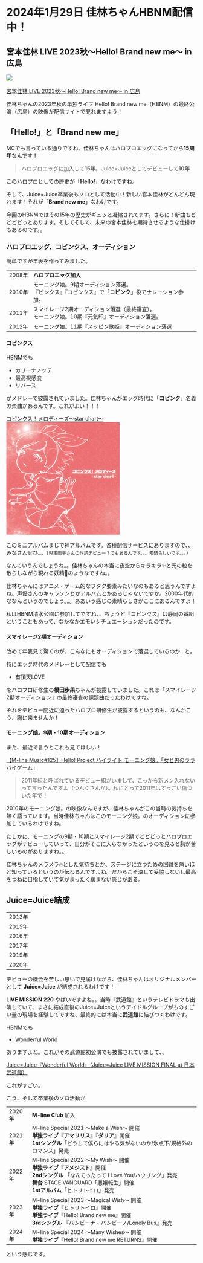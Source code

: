 # 2024年1月29日 佳林ちゃんHBNM配信中！

## 宮本佳林 LIVE 2023秋～Hello! Brand new me～ in 広島

![](https://www.up-fc.jp/helloproject-stream/images/Item/Item_dqPmgXmWpTWKSL3FwK9SDpq2M3f10VRLbB5kajedHDnVj7R4QgNfZY4wWqa0nEU4_1.jpg)

[宮本佳林 LIVE 2023秋～Hello! Brand new me～ in 広島](https://www.up-fc.jp/helloproject-stream/item_Detail.php?@DB_ID@=445)

佳林ちゃんの2023年秋の単独ライブ Hello! Brand new me（HBNM）の最終公演（広島）の映像が配信サイトで見れますよう！

## 「Hello!」と「Brand new me」

MCでも言っている通りですね、佳林ちゃんはハロプロエッグになってから**15周年**なんです！

> ハロプロエッグに加入して**15年**。Juice=Juiceとしてデビューして**10年**


このハロプロとしての歴史が「**Hello!**」なわけですね。

そして、Juice=Juice卒業後もソロとして活動中！新しい宮本佳林がどんどん現れます！それが「**Brand new me**」なわけです。

今回のHBNMではその15年の歴史がギュッと凝縮されてます。さらに！新曲もどどどどっとあります。そしてそして、未来の宮本佳林を期待させるような仕掛けもあるのです。。

### ハロプロエッグ、コピンクス、オーディション

簡単ですが年表を作ってみました。

|        |      |      
|--------|---------------- |
| 2008年 | **ハロプロエッグ加入** |
| 2010年 | モーニング娘。9期オーディション落選。<br>『ピンクス』『コピンクス』で「**コピンク**」役でナレーション参加。|
| 2011年 | スマイレージ2期オーディション落選（最終審査）。<br> モーニング娘。10期『元気印』オーディション落選。|
| 2012年 | モーニング娘。11期『スッピン歌姫』オーディション落選|

#### コピンクス

HBNMでも

* カリーナノッテ
* 最高視感度
* リバース

がメドレーで披露されていました。佳林ちゃんがエッグ時代に「**コピンク**」名義の楽曲があるんです。これがよい！！！

[コピンクス！メロディーズ〜star chart〜](http://www.up-front-create.com/jyoujyougundan/discography/detail/UFCW-1053)
![](../assets/img/20240129/52f45aba783355f2b624916ab4b827dc7557d433.jpg)

このミニアルバムまじで神アルバムです。各種配信サービスにありますので、、みなさんぜひ。。（<small>児玉雨子さんの作詞デビュー？でもあるんです。。。素晴らしいです。。。</small>）

なんていうんでしょうね。。佳林ちゃんの本当に夜空からキラキラ✨と光の粒を散らしながら現れる妖精🧚のようなですね。。

佳林ちゃんにはアニメ・ゲーム的なヲタク要素みたいなのもあると思うんですよね。声優さんのキャラソンとかアルバムとかあるじゃないですか。2000年代的ななんというのでしょう。。。ああいう感じの素晴らしさがここにあるんですよ！

私はHBNM清水公園に参加してですね、、ちょうど『コピンクス』は静岡の番組ということもあって、なかなかエモいシチュエーションだったのです。

#### スマイレージ2期オーディション

改めて年表見て驚くのが、こんなにもオーディションで落選しているのか…と。

特にエッグ時代のメドレーとして配信でも

* 有頂天LOVE

をハロプロ研修生の**橋田歩果**ちゃんが披露していました。これは「スマイレージ2期オーディション」の最終審査の課題曲だったわけですね。

それをデビュー間近に迫ったハロプロ研修生が披露するというのも、なんかこう、胸に来ませんか！

#### モーニング娘。9期・10期オーディション

また、最近で言うとこれも見てほしい！

[<i class="fa-lg fa-brands fa-youtube"></i>【M-line Music#125】Hello! Project ハイライト モーニング娘。「女と男のララバイゲーム」](https://www.youtube.com/watch?v=v8ax7vZ3Qc8&t=1068s)

> 2011年組と呼ばれているデビュー組がいまして、こっから新メン入れないって言ったんですよ（つんくさんが）。私にとって2011年はすっごい傷ついた年で！

2010年のモーニング娘。の映像なんですが、佳林ちゃんがこの当時の気持ちを熱く語っています。当時佳林ちゃんはこのモーニング娘。のオーディションに参加しているわけですね。

たしかに、モーニングの9期・10期とスマイレージ2期でどどどっとハロプロエッグがデビューしていって、自分がそこに入らなかったというのを見ると胸が苦しいものがありますね。。

佳林ちゃんのメラメラ🔥とした気持ちとか、ステージに立つための困難を痛いほど知っているというのが伝わるんですよね。だからこそ決して妥協しないし最高をつねに目指していて気がまったく緩まない感じがある。

## Juice=Juice結成

|                         |
|----------------------- |
| 2013年 | **Juice=Juice結成** （オリジナルメンバー）|
| 2015年 | Juice=Juice 初の**単独ホール公演** （中野サンプラザ）<br> **LIVE MISSION 220**（全国で単独ライブを220公演！） |
| 2016年 | Juice=Juice 初の**単独武道館公演** |
| 2017年 | Juice=Juice 初の**ワールドツアー** |
| 2019年 | Juice=Juice 初の**単独国立代々木競技場第一体育館公演**|
| 2020年 | Juice=Juice **卒業**（武道館）|


デビューの機会を苦しい思いで見届けながら、佳林ちゃんはオリジナルメンバーとして **Juice=Juice** が結成されるわけです！

**LIVE MISSION 220** やばいですよね。。当時『武道館』というテレビドラマも出演していて、まさに結成直後のJuice=Juiceというアイドルグループがものすごい量の現場を経験してですね、最終的には本当に**武道館**に結びつくわけです。

HBNMでも

* Wonderful World

ありますよね。これがその武道館初公演でも披露されていまして、、

[<i class="fa-lg fa-brands fa-youtube"></i> Juice=Juice『Wonderful World』（Juice=Juice LIVE MISSION FINAL at 日本武道館）](https://www.youtube.com/watch?v=cyFB7sB6CYs)

これがすごい。

こう、そして卒業後のソロ活動が

|        |                  |
|------- |---------------- |
| 2020年 | **M-line Club** 加入|
| 2021年 | M-line Special 2021 ～Make a Wish～ 開催 <br> **単独ライブ**『**アマリリス**』『**ダリア**』開催 <br> **1stシングル**「どうして僕らにはやる気がないのか/氷点下/規格外のロマンス」発売 |
| 2022年 | M-line Special 2022 ～My Wish～ 開催 <br> **単独ライブ**『**アメジスト**』開催 <br> **2ndシングル** 「なんてったって I Love You/ハウリング」発売 <br> **舞台** STAGE VANGUARD「悪嬢転生」開催 <br> **1stアルバム**「ヒトリトイロ」発売 |
| 2023年 | M-line Special 2023 ～Magical Wish～ 開催 <br> **単独ライブ**『ヒトリトイロ』開催 <br> **単独ライブ**『Hello! Brand new me』開催 </br> **3rdシングル** 『バンビーナ・バンビーノ/Lonely Bus』発売 |
| 2024年 | M-line Special 2024 ～Many Wishes～ 開催 <br> **単独ライブ**『Hello! Brand new me RETURNS』開催

という感じです。